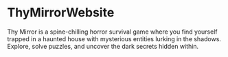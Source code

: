 # ThyMirrorWebsite
Thy Mirror is a spine-chilling horror survival game where you find yourself trapped in a haunted house with mysterious entities lurking in the shadows. Explore, solve puzzles, and uncover the dark secrets hidden within. 
